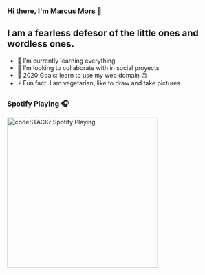 ### Hi there, I'm Marcus Mors 👋

## I am a fearless defesor of the little ones and wordless ones.

-   🌱 I’m currently learning everything
-   👯 I’m looking to collaborate with in social proyects
-   🥅 2020 Goals: learn to use my web domain 😥
-   ⚡ Fun fact: I am vegetarian, like to draw and take pictures

### Spotify Playing 🎧

[<img src="https://now-playing-codestackr.vercel.app/api/spotify-playing" alt="codeSTACKr Spotify Playing" width="350" />](https://open.spotify.com/user/xc1o5ppiwe06p3fs5wapbz4yx?si=nf18kAB4TwK1UCToii2X1g)

